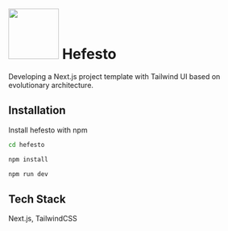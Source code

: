
# <img src="https://user-images.githubusercontent.com/11083214/228326138-64700880-7d35-4887-bcc0-fb1f8d3010e7.png" height="100" /> Hefesto

Developing a Next.js project template with Tailwind UI based on evolutionary architecture.

## Installation

Install hefesto with npm

```bash
cd hefesto

npm install

npm run dev
```
    
## Tech Stack

Next.js, TailwindCSS

